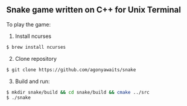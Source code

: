 Snake game written on C++ for Unix Terminal
-------------------------------------------
To play the game:
1) Install ncurses
```bash
$ brew install ncurses
```
2) Clone repository
```bash
$ git clone https://github.com/agonyawaits/snake
```
3) Build and run:
```bash
$ mkdir snake/build && cd snake/build && cmake ../src
$ ./snake
```
